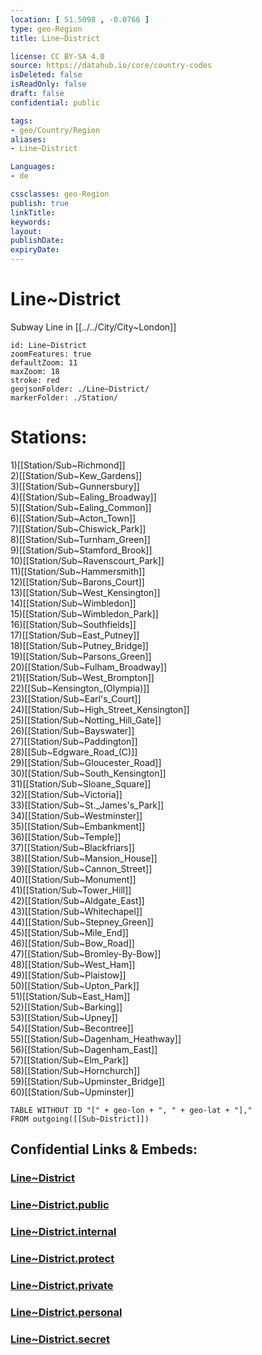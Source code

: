 ```yaml
---
location: [ 51.5098 , -0.0766 ] 
type: geo-Region
title: Line~District

license: CC BY-SA 4.0
source: https://datahub.io/core/country-codes
isDeleted: false
isReadOnly: false
draft: false
confidential: public

tags:
- geo/Country/Region
aliases:
- Line~District

Languages:
- de

cssclasses: geo-Region
publish: true
linkTitle: 
keywords: 
layout: 
publishDate: 
expiryDate: 
---
```


# Line~District

Subway Line in [[../../City/City~London]] 

```leaflet
id: Line~District
zoomFeatures: true 
defaultZoom: 11 
maxZoom: 18
stroke: red
geojsonFolder: ./Line~District/
markerFolder: ./Station/
```


# Stations: 
1)[[Station/Sub~Richmond]]  
2)[[Station/Sub~Kew_Gardens]]  
3)[[Station/Sub~Gunnersbury]]  
4)[[Station/Sub~Ealing_Broadway]]  
5)[[Station/Sub~Ealing_Common]]   
6)[[Station/Sub~Acton_Town]]  
7)[[Station/Sub~Chiswick_Park]]  
8)[[Station/Sub~Turnham_Green]]  
9)[[Station/Sub~Stamford_Brook]]  
10)[[Station/Sub~Ravenscourt_Park]]  
11)[[Station/Sub~Hammersmith]]  
12)[[Station/Sub~Barons_Court]]  
13)[[Station/Sub~West_Kensington]]  
14)[[Station/Sub~Wimbledon]]  
15)[[Station/Sub~Wimbledon_Park]]  
16)[[Station/Sub~Southfields]]  
17)[[Station/Sub~East_Putney]]  
18)[[Station/Sub~Putney_Bridge]]  
19)[[Station/Sub~Parsons_Green]]  
20)[[Station/Sub~Fulham_Broadway]]  
21)[[Station/Sub~West_Brompton]]  
22)[[Sub~Kensington_(Olympia)]]  
23)[[Station/Sub~Earl's_Court]]  
24)[[Station/Sub~High_Street_Kensington]]  
25)[[Station/Sub~Notting_Hill_Gate]]  
26)[[Station/Sub~Bayswater]]  
27)[[Station/Sub~Paddington]]  
28)[[Sub~Edgware_Road_(C)]]  
29)[[Station/Sub~Gloucester_Road]]  
30)[[Station/Sub~South_Kensington]]  
31)[[Station/Sub~Sloane_Square]]  
32)[[Station/Sub~Victoria]]  
33)[[Station/Sub~St._James's_Park]]  
34)[[Station/Sub~Westminster]]  
35)[[Station/Sub~Embankment]]  
36)[[Station/Sub~Temple]]  
37)[[Station/Sub~Blackfriars]]  
38)[[Station/Sub~Mansion_House]]  
39)[[Station/Sub~Cannon_Street]]  
40)[[Station/Sub~Monument]]  
41)[[Station/Sub~Tower_Hill]]  
42)[[Station/Sub~Aldgate_East]]  
43)[[Station/Sub~Whitechapel]]  
44)[[Station/Sub~Stepney_Green]]  
45)[[Station/Sub~Mile_End]]  
46)[[Station/Sub~Bow_Road]]  
47)[[Station/Sub~Bromley-By-Bow]]  
48)[[Station/Sub~West_Ham]]  
49)[[Station/Sub~Plaistow]]  
50)[[Station/Sub~Upton_Park]]  
51)[[Station/Sub~East_Ham]]  
52)[[Station/Sub~Barking]]  
53)[[Station/Sub~Upney]]  
54)[[Station/Sub~Becontree]]  
55)[[Station/Sub~Dagenham_Heathway]]  
56)[[Station/Sub~Dagenham_East]]  
57)[[Station/Sub~Elm_Park]]  
58)[[Station/Sub~Hornchurch]]  
59)[[Station/Sub~Upminster_Bridge]]  
60)[[Station/Sub~Upminster]]  


```dataview
TABLE WITHOUT ID "[" + geo-lon + ", " + geo-lat + "],"
FROM outgoing([[Sub~District]])
```


## Confidential Links & Embeds: 

### [Line~District](/_Standards/Earth/Continent/Europe/Europe~North/UK/England/Regions~England/London,Greater/cities~GreaterLondon/Underground/Line~District.md) 

### [Line~District.public](/_public/Earth/Continent/Europe/Europe~North/UK/England/Regions~England/London,Greater/cities~GreaterLondon/Underground/Line~District.public.md) 

### [Line~District.internal](/_internal/Earth/Continent/Europe/Europe~North/UK/England/Regions~England/London,Greater/cities~GreaterLondon/Underground/Line~District.internal.md) 

### [Line~District.protect](/_protect/Earth/Continent/Europe/Europe~North/UK/England/Regions~England/London,Greater/cities~GreaterLondon/Underground/Line~District.protect.md) 

### [Line~District.private](/_private/Earth/Continent/Europe/Europe~North/UK/England/Regions~England/London,Greater/cities~GreaterLondon/Underground/Line~District.private.md) 

### [Line~District.personal](/_personal/Earth/Continent/Europe/Europe~North/UK/England/Regions~England/London,Greater/cities~GreaterLondon/Underground/Line~District.personal.md) 

### [Line~District.secret](/_secret/Earth/Continent/Europe/Europe~North/UK/England/Regions~England/London,Greater/cities~GreaterLondon/Underground/Line~District.secret.md)


